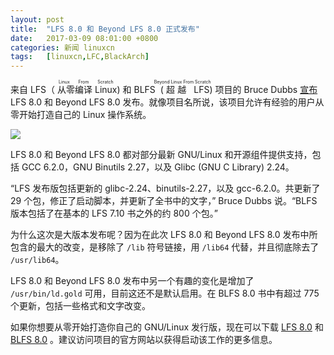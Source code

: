 ```yaml
---
layout: post
title:	"LFS 8.0 和 Beyond LFS 8.0 正式发布"
date:	2017-03-09 08:01:00 +0800 
categories:	新闻 linuxcn 
tags:	[linuxcn,LFC,BlackArch]
---
```



来自 LFS（<ruby> 从零编译 Linux <rt>  Linux From Scratch </rt></ruby>) 和 BLFS<ruby> (超越 LFS <rt>  Beyond Linux From Scratch </rt></ruby> ) 项目的 Bruce Dubbs [宣布](http://lists.linuxfromscratch.org/pipermail/lfs-support/2017-February/050857.html) LFS 8.0 和 Beyond LFS 8.0 发布。就像项目名所说，该项目允许有经验的用户从零开始打造自己的 Linux 操作系统。


![](/Asserts/Images//attachment/album/201703/08/211638eylsu8xzpccuuuuy.jpg)


LFS 8.0 和 Beyond LFS 8.0 都对部分最新 GNU/Linux 和开源组件提供支持，包括 GCC 6.2.0，GNU Binutils 2.27，以及 Glibc (GNU C Library) 2.24。


“LFS 发布版包括更新的 glibc-2.24、binutils-2.27，以及 gcc-6.2.0。共更新了 29 个包，修正了启动脚本，并更新了全书中的文字，” Bruce Dubbs 说。“BLFS 版本包括了在基本的 LFS 7.10 书之外的约 800 个包。”


为什么这次是大版本发布呢？因为在此次 LFS 8.0 和 Beyond LFS 8.0 发布中所包含的最大的改变，是移除了 `/lib` 符号链接，用 `/lib64` 代替，并且彻底除去了 `/usr/lib64`。


LFS 8.0 和 Beyond LFS 8.0 发布中另一个有趣的变化是增加了 `/usr/bin/ld.gold` 可用，目前这还不是默认启用。在 BLFS 8.0 书中有超过 775 个更新，包括一些格式和文字改变。


如果你想要从零开始打造你自己的 GNU/Linux 发行版，现在可以下载 [LFS 8.0](http://linux.softpedia.com/get/System/Installer-Setup/Linux-From-Scratch-1550.shtml) 和 [BLFS 8.0](http://linux.softpedia.com/get/Documentation/Beyond-Linux-From-Scratch-23359.shtml) 。建议访问项目的官方网站以获得启动该工作的更多信息。
